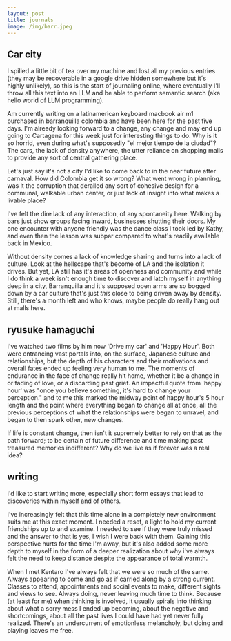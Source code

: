 ```yaml
---
layout: post
title: journals
image: /img/barr.jpeg
---
```


## Car city

I spilled a little bit of tea over my machine and lost all my previous entries (they may be recoverable in a google drive hidden somewhere but it´s highly unlikely), so this is the start of journaling online, where eventually I'll throw all this text into an LLM and be able to perform semantic search (aka hello world of LLM programming). 

Am currently writing on a latinamerican keyboard macbook air m1 purchased in barranquilla colombia and have been here for the past five days. I'm already looking forward to a change, any change and may end up going to Cartagena for this week just for interesting things to do. Why is it so horrid, even during what's supposedly "el mejor tiempo de la ciudad"? The cars, the lack of density anywhere, the utter reliance on shopping malls to provide any sort of central gathering place. 

Let's just say it's not a city I'd like to come back to in the near future after carnaval. How did Colombia get it so wrong? What went wrong in planning, was it the corruption that derailed any sort of cohesive design for a communal, walkable urban center, or just lack of insight into what makes a livable place?

I've felt the dire lack of any interaction, of any spontaneity here. Walking by bars just show groups facing inward, businesses shutting their doors. My one encounter with anyone friendly was the dance class I took led by Kathy, and even then the lesson was subpar compared to what's readily available back in Mexico. 

Without density comes a lack of knowledge sharing and turns into a lack of culture. Look at the hellscape that's become of LA and the isolation it drives. But yet, LA still has it's areas of openness and community and while I do think a week isn't enough time to discover and latch myself in anything deep in a city, Barranquilla and it's supposed open arms are so bogged down by a car culture that's just *this* close to being driven away by density. Still, there's a month left and who knows, maybe people do really hang out at malls here.

## ryusuke hamaguchi

I've watched two films by him now 'Drive my car' and 'Happy Hour'. Both were entrancing vast portals into, on the surface, Japanese culture and relationships, but the depth of his characters and their motivations and overall fates ended up feeling very human to me. The moments of endurance in the face of change really hit home, whether it be a change in or fading of love, or a discarding past grief. An impactful quote from 'happy hour' was "once you believe something, it's hard to change your perception." and to me this marked the midway point of happy hour's 5 hour length and the point where everything began to change all at once, all the previous perceptions of what the relationships were began to unravel, and began to then spark other, new changes. 

If life is constant change, then isn't it supremely better to rely on that as the path forward; to be certain of future difference and time making past treasured memories indifferent? Why do we live as if forever was a real idea?

## writing

I'd like to start writing more, especially short form essays that lead to discoveries within myself and of others. 

I've increasingly felt that this time alone in a completely new environment suits me at this exact moment. I needed a reset, a light to hold my current friendships up to and examine. I needed to see if they were truly missed and the answer to that is yes, I wish I were back with them. Gaining this perspective hurts for the time I'm away, but it's also added some more depth to myself in the form of a deeper realization about *why* i've always felt the need to keep distance despite the appearance of total warmth. 

When I met Kentaro I've always felt that we were so much of the same. Always appearing to come and go as if carried along by a strong current. Classes to attend, appointments and social events to make, different sights and views to see. Always doing, never leaving much time to think. Because (at least for me) when thinking is involved, it usually spirals into thinking about what a sorry mess I ended up becoming, about the negative and shortcomings, about all the past lives I could have had yet never fully realized. There's an undercurrent of emotionless melancholy, but doing and playing leaves me free. 